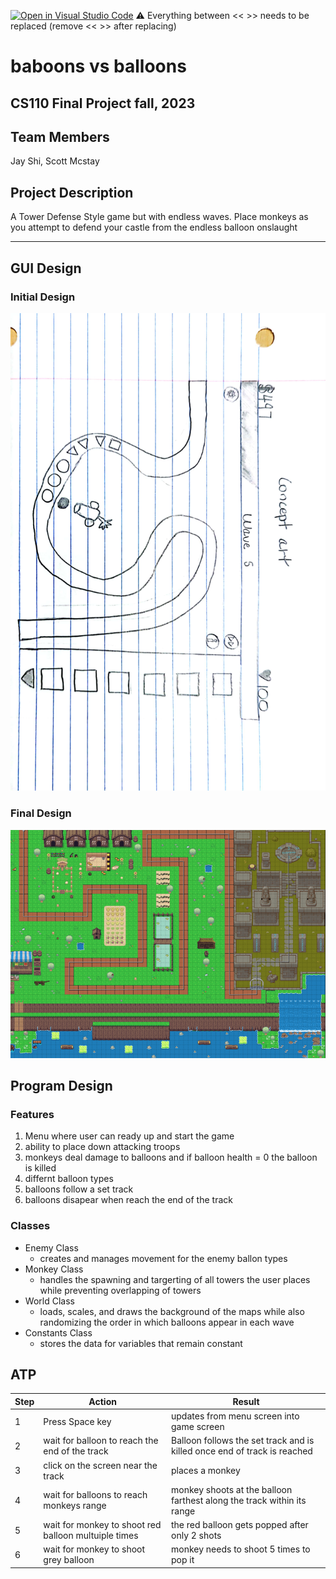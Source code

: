 [![Open in Visual Studio Code](https://classroom.github.com/assets/open-in-vscode-718a45dd9cf7e7f842a935f5ebbe5719a5e09af4491e668f4dbf3b35d5cca122.svg)](https://classroom.github.com/online_ide?assignment_repo_id=12803323&assignment_repo_type=AssignmentRepo)
:warning: Everything between << >> needs to be replaced (remove << >> after replacing)

# baboons vs balloons 
## CS110 Final Project fall, 2023 

## Team Members


Jay Shi, Scott Mcstay 

## Project Description

A Tower Defense Style game but with endless waves. Place monkeys as you attempt to defend your castle from the endless balloon onslaught

***    

## GUI Design

### Initial Design

![initial gui](assets/gui.jpg)

### Final Design

![final gui](assets/Map.png)

## Program Design

### Features

1. Menu where user can ready up and start the game  
2. ability to place down attacking troops
3. monkeys deal damage to balloons and if balloon health = 0 the balloon is killed 
3. differnt balloon types 
4. balloons follow a set track 
5. balloons disapear when reach the end of the track


### Classes

- Enemy Class 
    - creates and manages movement for the enemy ballon types
- Monkey Class
    - handles the spawning and targerting of all towers the user places while preventing overlapping of towers
- World Class 
    - loads, scales, and draws the background of the maps while also randomizing the order in which balloons appear in each wave
- Constants Class
    - stores the data for variables that remain constant 

## ATP

|Step| Action  | Result |
|-|-----------------| --------------                             |
|1| Press Space key | updates from menu screen into game screen  |
|2| wait for balloon to reach the end of the track | Balloon follows the set track and is killed once end of track is reached|
|3| click on the screen near the track| places a monkey |
|4| wait for balloons to reach monkeys range| monkey shoots at the balloon farthest along the track within its range |
|5| wait for monkey to shoot red balloon multuiple times  | the red balloon gets popped after only 2 shots|
|6| wait for monkey to shoot grey balloon| monkey needs to shoot 5 times to pop it|
